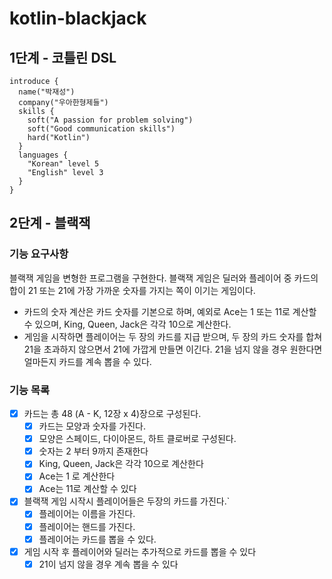 # kotlin-blackjack

## 1단계 - 코틀린 DSL
```
introduce {
  name("박재성")
  company("우아한형제들")
  skills {
    soft("A passion for problem solving")
    soft("Good communication skills")
    hard("Kotlin")
  }
  languages {
    "Korean" level 5
    "English" level 3
  }
}
```

## 2단계 - 블랙잭

### 기능 요구사항

블랙잭 게임을 변형한 프로그램을 구현한다. 블랙잭 게임은 딜러와 플레이어 중 카드의 합이 21 또는 21에 가장 가까운 숫자를 가지는 쪽이 이기는 게임이다.

- 카드의 숫자 계산은 카드 숫자를 기본으로 하며, 예외로 Ace는 1 또는 11로 계산할 수 있으며, King, Queen, Jack은 각각 10으로 계산한다.
- 게임을 시작하면 플레이어는 두 장의 카드를 지급 받으며, 두 장의 카드 숫자를 합쳐 21을 초과하지 않으면서 21에 가깝게 만들면 이긴다. 21을 넘지 않을 경우 원한다면 얼마든지 카드를 계속 뽑을 수 있다.

### 기능 목록

- [x] 카드는 총 48 (A - K, 12장 x 4)장으로 구성된다.
  - [x] 카드는 모양과 숫자를 가진다.
  - [x] 모양은 스페이드, 다이아몬드, 하트 클로버로 구성된다.
  - [x] 숫자는 2 부터 9까지 존재한다
  - [x] King, Queen, Jack은 각각 10으로 계산한다
  - [x] Ace는 1 로 계산한다
  - [x] Ace는 11로 계산할 수 있다
- [x] 블랙잭 게임 시작시 플레이어들은 두장의 카드를 가진다.`
  - [x] 플레이어는 이름을 가진다.
  - [x] 플레이어는 핸드를 가진다.
  - [x] 플레이어는 카드를 뽑을 수 있다.
- [x] 게임 시작 후 플레이어와 딜러는 추가적으로 카드를 뽑을 수 있다
  - [x] 21이 넘지 않을 경우 계속 뽑을 수 있다
